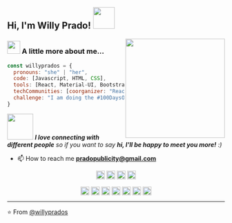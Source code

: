 <!-- ### Hi there 👋 -->

<h2> Hi, I'm Willy Prado! <img src="https://media.giphy.com/media/mGcNjsfWAjY5AEZNw6/giphy.gif" width="50"></h2>
<img align='right' src="https://media.giphy.com/media/dWxO36Jzd6bTSt5dIY/source.gif" width="230">

### <img src="https://media.giphy.com/media/PnPU4lNu6EJn7Yl8fz/source.gif" width="30"> A little more about me...  

```javascript
const willyprados = {
  pronouns: "she" | "her",
  code: [Javascript, HTML, CSS],
  tools: [React, Material-UI, Bootstrap, Firebase, Netlify],
  techCommunities: [coorganizer: "Reactlaconf"],
  challenge: "I am doing the #100DaysOfCode challenge focused on Javascript and React.js"
}
```

<img src="https://media.giphy.com/media/LnQjpWaON8nhr21vNW/giphy.gif" width="60"> <em><b>I love connecting with different people</b> so if you want to say <b>hi, I'll be happy to meet you more!</b> :)</em>


- 📫 How to reach me **pradopublicity@gmail.com**

<p align="center">
<img src="https://devicons.github.io/devicon/devicon.git/icons/react/react-original-wordmark.svg" alt="react" width="20" height="20"/>
<img src="https://devicons.github.io/devicon/devicon.git/icons/bootstrap/bootstrap-plain.svg" alt="bootstrap" width="20" height="20"/>
<img src="https://devicons.github.io/devicon/devicon.git/icons/html5/html5-original-wordmark.svg" alt="html5" width="20" height="20"/>
<img src="https://devicons.github.io/devicon/devicon.git/icons/javascript/javascript-original.svg" alt="javascript" width="20" height="20"/>
</p>

<p align="center">
<a href="https://codepen.io/willyprados" target="blank"><img align="center" src="https://cdn.jsdelivr.net/npm/simple-icons@3.0.1/icons/codepen.svg" alt="willyprados" height="20" width="20" /></a>
<a href="https://twitter.com/willyprados" target="blank"><img align="center" src="https://cdn.jsdelivr.net/npm/simple-icons@3.0.1/icons/twitter.svg" alt="willyprados" height="20" width="20" /></a>
<a href="https://linkedin.com/in/willyprados" target="blank"><img align="center" src="https://cdn.jsdelivr.net/npm/simple-icons@3.0.1/icons/linkedin.svg" alt="willyprados" height="20" width="20" /></a>
<a href="https://fb.com/willyprados" target="blank"><img align="center" src="https://cdn.jsdelivr.net/npm/simple-icons@3.0.1/icons/facebook.svg" alt="willyprados" height="20" width="20" /></a>
<a href="https://instagram.com/willyprados" target="blank"><img align="center" src="https://cdn.jsdelivr.net/npm/simple-icons@3.0.1/icons/instagram.svg" alt="willyprados" height="20" width="20" /></a>
<a href="https://www.behance.net/willyprados" target="blank"><img align="center" src="https://cdn.jsdelivr.net/npm/simple-icons@3.0.1/icons/behance.svg" alt="willyprados" height="20" width="20" /></a>
<a href="https://medium.com/@willyprados" target="blank"><img align="center" src="https://cdn.jsdelivr.net/npm/simple-icons@3.0.1/icons/medium.svg" alt="willyprados" height="20" width="20" /></a>
</p>

---

⭐️ From [@willyprados](https://github.com/Thaiane)

































<!--
**willyprados/willyprados** is a ✨ _special_ ✨ repository because its `README.md` (this file) appears on your GitHub profile.

Here are some ideas to get you started:

- 🔭 I’m currently working on ...
- 🌱 I’m currently learning ...
- 👯 I’m looking to collaborate on ...
- 🤔 I’m looking for help with ...
- 💬 Ask me about ...
- 📫 How to reach me: ...
- 😄 Pronouns: ...
- ⚡ Fun fact: ...
-->
